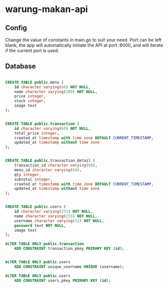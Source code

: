 # warung-makan-api

## Config
Change the value of constants in main.go to suit your need.
Port can be left blank, the app will automatically initiate
the API at port :8000, and will iterate if the current port
is used.


## Database
```sql

CREATE TABLE public.menu (
    id character varying(60) NOT NULL,
    name character varying(100) NOT NULL,
    price integer,
    stock integer,
    image text
);


CREATE TABLE public.transaction (
    id character varying(60) NOT NULL,
    total_price integer,
    created_at timestamp with time zone DEFAULT CURRENT_TIMESTAMP,
    updated_at timestamp without time zone
);


CREATE TABLE public.transaction_detail (
    transaction_id character varying(60),
    menu_id character varying(60),
    qty integer,
    subtotal integer,
    created_at timestamp with time zone DEFAULT CURRENT_TIMESTAMP,
    updated_at timestamp without time zone
);


CREATE TABLE public.users (
    id character varying(255) NOT NULL,
    name character varying(255) NOT NULL,
    username character varying(32) NOT NULL,
    password text NOT NULL,
    image text
);

ALTER TABLE ONLY public.transaction
    ADD CONSTRAINT transaction_pkey PRIMARY KEY (id);


ALTER TABLE ONLY public.users
    ADD CONSTRAINT unique_username UNIQUE (username);

ALTER TABLE ONLY public.users
    ADD CONSTRAINT users_pkey PRIMARY KEY (id);

```